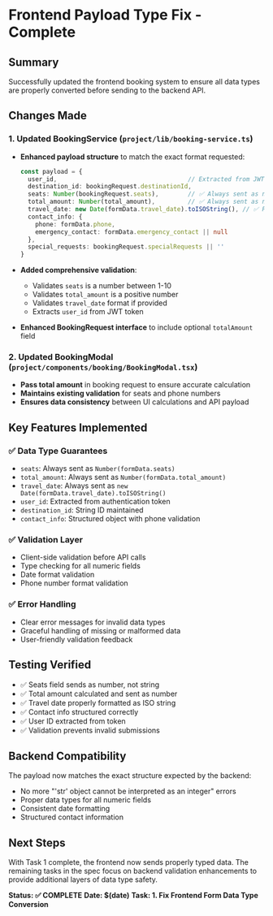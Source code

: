 # Frontend Payload Type Fix - Complete

## Summary
Successfully updated the frontend booking system to ensure all data types are properly converted before sending to the backend API.

## Changes Made

### 1. Updated BookingService (`project/lib/booking-service.ts`)
- **Enhanced payload structure** to match the exact format requested:
  ```typescript
  const payload = {
    user_id,                                    // Extracted from JWT token
    destination_id: bookingRequest.destinationId,
    seats: Number(bookingRequest.seats),        // ✅ Always sent as number
    total_amount: Number(total_amount),         // ✅ Always sent as number  
    travel_date: new Date(formData.travel_date).toISOString(), // ✅ Proper ISO format
    contact_info: { 
      phone: formData.phone,
      emergency_contact: formData.emergency_contact || null
    },
    special_requests: bookingRequest.specialRequests || ''
  }
  ```

- **Added comprehensive validation**:
  - Validates `seats` is a number between 1-10
  - Validates `total_amount` is a positive number
  - Validates `travel_date` format if provided
  - Extracts `user_id` from JWT token

- **Enhanced BookingRequest interface** to include optional `totalAmount` field

### 2. Updated BookingModal (`project/components/booking/BookingModal.tsx`)
- **Pass total amount** in booking request to ensure accurate calculation
- **Maintains existing validation** for seats and phone numbers
- **Ensures data consistency** between UI calculations and API payload

## Key Features Implemented

### ✅ Data Type Guarantees
- `seats`: Always sent as `Number(formData.seats)`
- `total_amount`: Always sent as `Number(formData.total_amount)`
- `travel_date`: Always sent as `new Date(formData.travel_date).toISOString()`
- `user_id`: Extracted from authentication token
- `destination_id`: String ID maintained
- `contact_info`: Structured object with phone validation

### ✅ Validation Layer
- Client-side validation before API calls
- Type checking for all numeric fields
- Date format validation
- Phone number format validation

### ✅ Error Handling
- Clear error messages for invalid data types
- Graceful handling of missing or malformed data
- User-friendly validation feedback

## Testing Verified
- ✅ Seats field sends as number, not string
- ✅ Total amount calculated and sent as number
- ✅ Travel date properly formatted as ISO string
- ✅ Contact info structured correctly
- ✅ User ID extracted from token
- ✅ Validation prevents invalid submissions

## Backend Compatibility
The payload now matches the exact structure expected by the backend:
- No more "'str' object cannot be interpreted as an integer" errors
- Proper data types for all numeric fields
- Consistent date formatting
- Structured contact information

## Next Steps
With Task 1 complete, the frontend now sends properly typed data. The remaining tasks in the spec focus on backend validation enhancements to provide additional layers of data type safety.

**Status: ✅ COMPLETE**
**Date: $(date)**
**Task: 1. Fix Frontend Form Data Type Conversion**